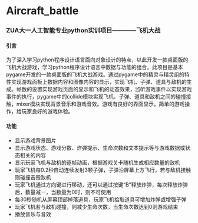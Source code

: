 # Aircraft_battle
### ZUA大一人工智能专业python实训项目————飞机大战
#### 引言
为了深入学习python程序设计语言面向对象设计的特点，以此开发一款桌面版的飞机大战游戏，学习python程序设计语言中数据与功能的组合。此项目是基本pygame开发的一款桌面版的飞机大战游戏。通过pygame中的精灵与精灵组的特性实现游戏面板上数据内容和图像内容的显示，实现飞机、子弹、道具与敌机的生成。帧数的设置实现游戏页面的显示和飞机的动态效果，监听游戏事件以实现游戏事件的执行，pygame中的collide模块实现飞机、子弹、道具和敌机之间的碰撞接触，mixer模块实现背景音乐和游戏音效。游戏有良好的界面显示，简单的游戏操作，给玩家良好的游戏体验。  

#### 功能
- 显示游戏背景图片
- 显示游戏状态、游戏分数、炸弹提示、生命次数和文本提示等与游戏数据或状态相关的内容
- 显示玩家飞机与敌机的逐帧动画，根据游戏关卡随机生成相应数量的敌机
- 玩家飞机每0.2秒自动连续发射3颗子弹，子弹沿屏幕上方飞行，若与敌机接触则碰撞击毁敌机
- 玩家飞机通过方向键进行移动，还可以通过按键“B”释放炸弹，每次释放炸弹后，数量减一，当数量为0时，则不可使用
- 每30秒随机从屏幕顶部掉落道具，玩家飞机拾取道具可增加炸弹或增强子弹
- 玩家飞机若与敌机碰撞，则减少生命次数，当生命次数达到0则游戏结束
- 播放音乐与音效
